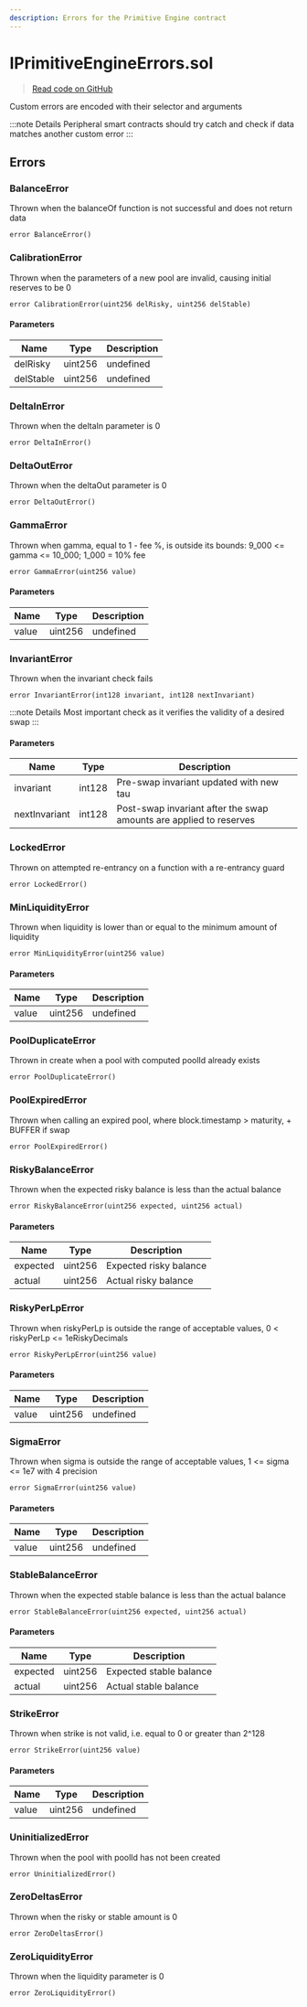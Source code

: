 ```yaml
---
description: Errors for the Primitive Engine contract
---
```


# IPrimitiveEngineErrors.sol
> [Read code on GitHub](https://github.com/primitivefinance/rmm-manager/tree/develop/contracts/interfaces/engine/IPrimitiveEngineErrors.sol)

Custom errors are encoded with their selector and arguments

:::note Details
Peripheral smart contracts should try catch and check if data matches another custom error
:::




## Errors

### BalanceError

Thrown when the balanceOf function is not successful and does not return data

```solidity title="Solidity"
error BalanceError()
```





### CalibrationError

Thrown when the parameters of a new pool are invalid, causing initial reserves to be 0

```solidity title="Solidity"
error CalibrationError(uint256 delRisky, uint256 delStable)
```




#### Parameters

| Name | Type | Description |
|---|---|---|
| delRisky | uint256 | undefined |
| delStable | uint256 | undefined |

### DeltaInError

Thrown when the deltaIn parameter is 0

```solidity title="Solidity"
error DeltaInError()
```





### DeltaOutError

Thrown when the deltaOut parameter is 0

```solidity title="Solidity"
error DeltaOutError()
```





### GammaError

Thrown when gamma, equal to 1 - fee %, is outside its bounds: 9_000 &lt;= gamma &lt;= 10_000; 1_000 = 10% fee

```solidity title="Solidity"
error GammaError(uint256 value)
```




#### Parameters

| Name | Type | Description |
|---|---|---|
| value | uint256 | undefined |

### InvariantError

Thrown when the invariant check fails

```solidity title="Solidity"
error InvariantError(int128 invariant, int128 nextInvariant)
```


:::note Details
Most important check as it verifies the validity of a desired swap
:::


#### Parameters

| Name | Type | Description |
|---|---|---|
| invariant | int128 | Pre-swap invariant updated with new tau |
| nextInvariant | int128 | Post-swap invariant after the swap amounts are applied to reserves |

### LockedError

Thrown on attempted re-entrancy on a function with a re-entrancy guard

```solidity title="Solidity"
error LockedError()
```





### MinLiquidityError

Thrown when liquidity is lower than or equal to the minimum amount of liquidity

```solidity title="Solidity"
error MinLiquidityError(uint256 value)
```




#### Parameters

| Name | Type | Description |
|---|---|---|
| value | uint256 | undefined |

### PoolDuplicateError

Thrown in create when a pool with computed poolId already exists

```solidity title="Solidity"
error PoolDuplicateError()
```





### PoolExpiredError

Thrown when calling an expired pool, where block.timestamp &gt; maturity, + BUFFER if swap

```solidity title="Solidity"
error PoolExpiredError()
```





### RiskyBalanceError

Thrown when the expected risky balance is less than the actual balance

```solidity title="Solidity"
error RiskyBalanceError(uint256 expected, uint256 actual)
```




#### Parameters

| Name | Type | Description |
|---|---|---|
| expected | uint256 | Expected risky balance |
| actual | uint256 | Actual risky balance |

### RiskyPerLpError

Thrown when riskyPerLp is outside the range of acceptable values, 0 &lt; riskyPerLp &lt;= 1eRiskyDecimals

```solidity title="Solidity"
error RiskyPerLpError(uint256 value)
```




#### Parameters

| Name | Type | Description |
|---|---|---|
| value | uint256 | undefined |

### SigmaError

Thrown when sigma is outside the range of acceptable values, 1 &lt;= sigma &lt;= 1e7 with 4 precision

```solidity title="Solidity"
error SigmaError(uint256 value)
```




#### Parameters

| Name | Type | Description |
|---|---|---|
| value | uint256 | undefined |

### StableBalanceError

Thrown when the expected stable balance is less than the actual balance

```solidity title="Solidity"
error StableBalanceError(uint256 expected, uint256 actual)
```




#### Parameters

| Name | Type | Description |
|---|---|---|
| expected | uint256 | Expected stable balance |
| actual | uint256 | Actual stable balance |

### StrikeError

Thrown when strike is not valid, i.e. equal to 0 or greater than 2^128

```solidity title="Solidity"
error StrikeError(uint256 value)
```




#### Parameters

| Name | Type | Description |
|---|---|---|
| value | uint256 | undefined |

### UninitializedError

Thrown when the pool with poolId has not been created

```solidity title="Solidity"
error UninitializedError()
```





### ZeroDeltasError

Thrown when the risky or stable amount is 0

```solidity title="Solidity"
error ZeroDeltasError()
```





### ZeroLiquidityError

Thrown when the liquidity parameter is 0

```solidity title="Solidity"
error ZeroLiquidityError()
```






